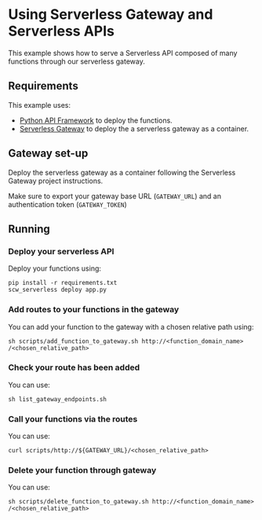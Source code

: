 # Using Serverless Gateway and Serverless APIs

This example shows how to serve a Serverless API composed of many functions through our serverless gateway.

## Requirements

This example uses:
* [Python API Framework](https://github.com/scaleway/serverless-api-project) to deploy the functions.
* [Serverless Gateway](https://github.com/scaleway/serverless-gateway) to deploy the a serverless gateway as a container.

## Gateway set-up

Deploy the serverless gateway as a container following the Serverless Gateway project instructions.

Make sure to export your gateway base URL (`GATEWAY_URL`) and an authentication token (`GATEWAY_TOKEN`)

## Running 

### Deploy your serverless API

Deploy your functions using:

```
pip install -r requirements.txt
scw_serverless deploy app.py
```

### Add routes to your functions in the gateway

You can add your function to the gateway with a chosen relative path using:
```
sh scripts/add_function_to_gateway.sh http://<function_domain_name> /<chosen_relative_path>
```

### Check your route has been added

You can use:
```
sh list_gateway_endpoints.sh
```

### Call your functions via the routes

You can use:
```
curl scripts/http://${GATEWAY_URL}/<chosen_relative_path>
```

### Delete your function through gateway

You can use:
```
sh scripts/delete_function_to_gateway.sh http://<function_domain_name> /<chosen_relative_path>
```


